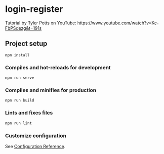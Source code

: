 # login-register
Tutorial by Tyler Potts on YouTube: https://www.youtube.com/watch?v=Kc-FbPSdezg&t=191s

## Project setup
```
npm install
```

### Compiles and hot-reloads for development
```
npm run serve
```

### Compiles and minifies for production
```
npm run build
```

### Lints and fixes files
```
npm run lint
```

### Customize configuration
See [Configuration Reference](https://cli.vuejs.org/config/).
